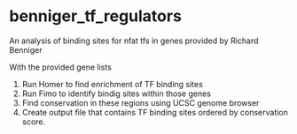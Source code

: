 # benniger_tf_regulators
An analysis of binding sites for nfat tfs in genes provided by Richard Benniger

With the provided gene lists

1. Run Homer to find enrichment of TF binding sites
2. Run Fimo to identify bindig sites within those genes
3. Find conservation in these regions using UCSC genome browser
4. Create output file that contains TF binding sites ordered by conservation score.
